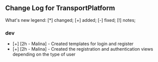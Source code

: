 Change Log for TransportPlatform
----------

What's new legend: [*] changed; [+] added; [-] fixed; [!] notes;

### dev
- [+] [2h - Malina] - Created templates for login and register
- [+] [2h - Malina] - Created the registration and authentication views depending on the type of user

